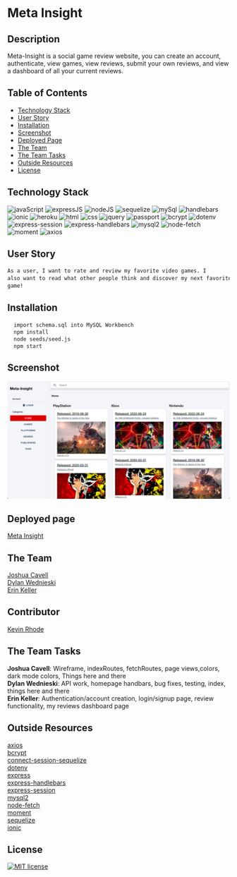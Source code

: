   # Meta Insight
  
  ## Description 
  Meta-Insight is a social game review website, you can create an account, authenticate, view games, view reviews, submit your own reviews, and view a dashboard of all your current reviews.
  
  ## Table of Contents
  * [Technology Stack](#technology-stack)
  * [User Story](#user-story)
  * [Installation](#installation)
  * [Screenshot](#screenshot)
  * [Deployed Page](#deployed-page)
  * [The Team](#the-team)
  * [The Team Tasks](#the-team-tasks)
  * [Outside Resources](#outside-resources)
  * [License](#license)

  ## Technology Stack

![javaScript](https://img.shields.io/badge/-JavaScript-61DAFB?color=red&style=flat)
![expressJS](https://img.shields.io/badge/-Express.js-61DAFB?color=orange&style=flat)
![nodeJS](https://img.shields.io/badge/-Node.js-61DAFB?color=yellow&style=flat)
![sequelize](https://img.shields.io/badge/-Sequelize-61DAFB?color=green&style=flat)
![mySql](https://img.shields.io/badge/-MySQL-61DAFB?color=blue&style=flat)
![handlebars](https://img.shields.io/badge/-Handlebars-61DAFB?color=indigo&style=flat)
![ionic](https://img.shields.io/badge/-Ionic-61DAFB?color=violet&style=flat)
![heroku](https://img.shields.io/badge/-Heroku-61DAFB?color=purple&style=flat)
![html](https://img.shields.io/badge/-HTML-61DAFB?color=red&style=flat)
![css](https://img.shields.io/badge/-CSS-61DAFB?color=orange&style=flat)
![jquery](https://img.shields.io/badge/-jQuery-61DAFB?color=yellow&style=flat)
![passport](https://img.shields.io/badge/-Passport-61DAFB?color=green&style=flat)
![bcrypt](https://img.shields.io/badge/-Bcrypt-61DAFB?color=blue&style=flat)
![dotenv](https://img.shields.io/badge/-Dotenv-61DAFB?color=indigo&style=flat)
![express-session](https://img.shields.io/badge/-Express--session-61DAFB?color=violet&style=flat)
![express-handlebars](https://img.shields.io/badge/-Express--handlebars-61DAFB?color=purple&style=flat)
![mysql2](https://img.shields.io/badge/-MySQL2-61DAFB?color=orange&style=flat)
![node-fetch](https://img.shields.io/badge/-Node--fetch-61DAFB?color=yellow&style=flat)
![moment](https://img.shields.io/badge/-Moment-61DAFB?color=green&style=flat)
![axios](https://img.shields.io/badge/-Axios-61DAFB?color=blue&style=flat)

  ## User Story
  ```md
  As a user, I want to rate and review my favorite video games. I
  also want to read what other people think and discover my next favorite video
  game!
  ```
  
  ## Installation 

  ```node
    import schema.sql into MySQL Workbench
    npm install
    node seeds/seed.js
    npm start
  ```

  ## Screenshot
  
  ![Screenshot](ss.png)
  
  ## Deployed page

  [Meta Insight](https://meta-insight.herokuapp.com/)

  ## The Team

  [Joshua Cavell](https://github.com/xclusive36)  
  [Dylan Wednieski](https://github.com/iam3dski)  
  [Erin Keller](https://github.com/erin-m-keller)

  ## Contributor

  [Kevin Rhode](https://github.com/KevinRhode)  

  ## The Team Tasks 

  **Joshua Cavell**: Wireframe, indexRoutes, fetchRoutes, page views,colors, dark mode colors, Things here and there  
  **Dylan Wednieski**: API work, homepage handbars, bug fixes, testing, index, things here and there   
  **Erin Keller**: Authentication/account creation, login/signup page, review functionality, my reviews dashboard page

  ## Outside Resources

  [axios](https://www.npmjs.com/package/axios)  
  [bcrypt](https://www.npmjs.com/package/bcrypt)  
  [connect-session-sequelize](https://www.npmjs.com/package/connect-session-sequelize)  
  [dotenv](https://www.npmjs.com/package/dotenv)  
  [express](https://www.npmjs.com/package/express)  
  [express-handlebars](https://www.npmjs.com/package/express-handlebars)  
  [express-session](https://www.npmjs.com/package/express-session)  
  [mysql2](https://www.npmjs.com/package/mysql2)  
  [node-fetch](https://www.npmjs.com/package/node-fetch)  
  [moment](https://www.npmjs.com/package/moment)  
  [sequelize](https://www.npmjs.com/package/sequelize)  
  [ionic](https://ionicframework.com/)  
  
  ## License 
  [![MIT license](https://img.shields.io/badge/License-MIT-purple.svg)](https://lbesson.mit-license.org/)